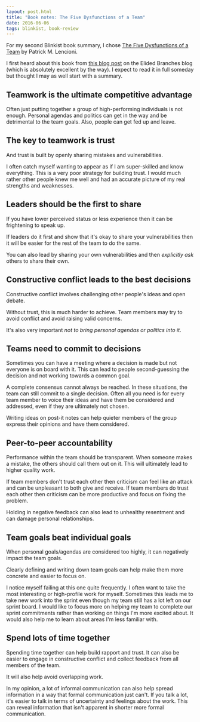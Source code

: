 ```yaml
---
layout: post.html
title: "Book notes: The Five Dysfunctions of a Team"
date: 2016-06-06
tags: blinkist, book-review
---
```


For my second Blinkist book summary, I chose [The Five Dysfunctions of a Team](https://www.blinkist.com/en/books/the-five-dysfunctions-of-a-team-en.html) by Patrick M. Lencioni. 

I first heard about this book from [this blog post](http://www.elidedbranches.com/2016/04/you-can-bring-horse-to-water.html) on the Elided Branches blog (which is absolutely excellent by the way). I expect to read it in full someday but thought I may as well start with a summary. 

<!--more-->

## Teamwork is the ultimate competitive advantage

Often just putting together a group of high-performing individuals is not enough. Personal agendas and politics can get in the way and be detrimental to the team goals. Also, people can get fed up and leave. 

## The key to teamwork is trust

And trust is built by openly sharing mistakes and vulnerabilities. 

I often catch myself wanting to appear as if I am super-skilled and know everything. This is a very poor strategy for building trust. I would much rather other people knew me well and had an accurate picture of my real strengths and weaknesses.

## Leaders should be the first to share

If you have lower perceived status or less experience then it can be frightening to speak up. 

If leaders do it first and show that it's okay to share your vulnerabilities then it will be easier for the rest of the team to do the same. 

You can also lead by sharing your own vulnerabilities and then *explicitly ask* others to share their own. 

## Constructive conflict leads to the best decisions

Constructive conflict involves challenging other people's ideas and open debate.

Without trust, this is much harder to achieve. Team members may try to avoid conflict and avoid raising valid concerns. 

It's also very important *not to bring personal agendas or politics into it*. 

## Teams need to commit to decisions

Sometimes you can have a meeting where a decision is made but not everyone is on board with it. This can lead to people second-guessing the decision and not working towards a common goal.

A complete consensus cannot always be reached. In these situations, the team can still commit to a single decision. Often all you need is for every team member to voice their ideas and have them be considered and addressed, even if they are ultimately not chosen.

Writing ideas on post-it notes can help quieter members of the group express their opinions and have them considered.

## Peer-to-peer accountability

Performance within the team should be transparent. When someone makes a mistake, the others should call them out on it. This will ultimately lead to higher quality work. 

If team members don't trust each other then criticism can feel like an attack and can be unpleasant to both give and receive. If team members do trust each other then criticism can be more productive and focus on fixing the problem. 

Holding in negative feedback can also lead to unhealthy resentment and can damage personal relationships.

## Team goals beat individual goals

When personal goals/agendas are considered too highly, it can negatively impact the team goals. 

Clearly defining and writing down team goals can help make them more concrete and easier to focus on.

I notice myself failing at this one quite frequently. I often want to take the most interesting or high-profile work for myself. Sometimes this leads me to take new work into the sprint even though my team still has a lot left on our sprint board. I would like to focus more on helping my team to complete our sprint commitments rather than working on things I'm more excited about. It would also help me to learn about areas I'm less familiar with.

## Spend lots of time together

Spending time together can help build rapport and trust. It can also be easier to engage in constructive conflict and collect feedback from all members of the team. 

It will also help avoid overlapping work. 

In my opinion, a lot of informal communication can also help spread information in a way that formal communication just can't. If you talk a lot, it's easier to talk in terms of uncertainty and feelings about the work. This can reveal information that isn't apparent in shorter more formal communication.

